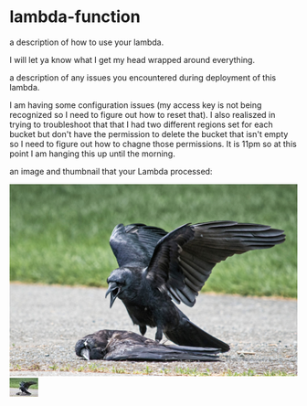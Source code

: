 # lambda-function

a description of how to use your lambda.

I will let ya know what I get my head wrapped around everything.

a description of any issues you encountered during deployment of this lambda.

I am having some configuration issues (my access key is not being recognized so I need to figure out how to reset that). I also realiszed in trying to troubleshoot that that I had two different regions set for each bucket but don't have the permission to delete the bucket that isn't empty so I need to figure out how to chagne those permissions. It is 11pm so at this point I am hanging this up until the morning.

an image and thumbnail that your Lambda processed:

![orig](./assets/20TB-CROWS-superJumbo-v2.jpg)
![resized](./assets/resized-20TB-CROWS-superJumbo-v2(1).jpg)